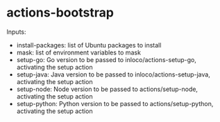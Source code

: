 actions-bootstrap
===

Inputs:
* install-packages: list of Ubuntu packages to install
* mask: list of environment variables to mask
* setup-go: Go version to be passed to inloco/actions-setup-go, activating the setup action
* setup-java: Java version to be passed to inloco/actions-setup-java, activating the setup action
* setup-node: Node version to be passed to actions/setup-node, activating the setup action
* setup-python: Python version to be passed to actions/setup-python, activating the setup action
